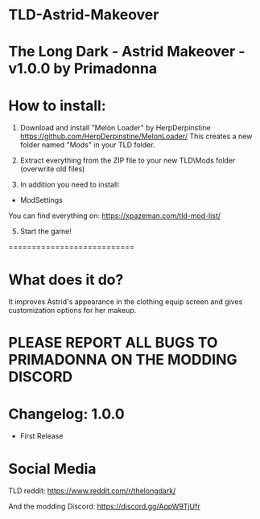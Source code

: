 # TLD-Astrid-Makeover

The Long Dark - Astrid Makeover - v1.0.0 by  Primadonna
===========================================================

How to install:
===============
1. Download and install "Melon Loader" by HerpDerpinstine
https://github.com/HerpDerpinstine/MelonLoader/
This creates a new folder named "Mods" in your TLD folder.

2. Extract everything from the ZIP file to your new TLD\Mods folder (overwrite old files)

3. In addition you need to install:
- ModSettings

You can find everything on: https://xpazeman.com/tld-mod-list/

5. Start the game! 

===========================

What does it do?
=================
It improves Astrid's appearance in the clothing equip screen and gives customization options for her makeup.

PLEASE REPORT ALL BUGS TO PRIMADONNA ON THE MODDING DISCORD
===========================================================

Changelog:
1.0.0
==========
- First Release


Social Media
==========
TLD reddit:
https://www.reddit.com/r/thelongdark/

And the modding Discord:
https://discord.gg/AqpW9TjUfr
